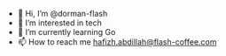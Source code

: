 - 👋 Hi, I’m @dorman-flash
- 👀 I’m interested in tech
- 🌱 I’m currently learning Go
- 📫 How to reach me hafizh.abdillah@flash-coffee.com

<!---
dorman-flash/dorman-flash is a ✨ special ✨ repository because its `README.md` (this file) appears on your GitHub profile.
You can click the Preview link to take a look at your changes.
--->
